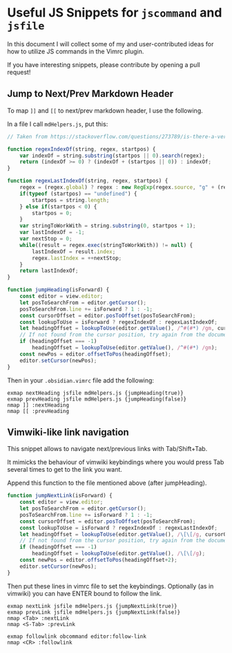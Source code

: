 # Useful JS Snippets for `jscommand` and `jsfile`

In this document I will collect some of my and user-contributed ideas for how to utilize JS commands in the Vimrc plugin.

If you have interesting snippets, please contribute by opening a pull request!


## Jump to Next/Prev Markdown Header

To map `]]` and `[[` to next/prev markdown header, I use the following.

In a file I call `mdHelpers.js`, put this:

```js
// Taken from https://stackoverflow.com/questions/273789/is-there-a-version-of-javascripts-string-indexof-that-allows-for-regular-expr

function regexIndexOf(string, regex, startpos) {
    var indexOf = string.substring(startpos || 0).search(regex);
    return (indexOf >= 0) ? (indexOf + (startpos || 0)) : indexOf;
}

function regexLastIndexOf(string, regex, startpos) {
    regex = (regex.global) ? regex : new RegExp(regex.source, "g" + (regex.ignoreCase ? "i" : "") + (regex.multiLine ? "m" : ""));
    if(typeof (startpos) == "undefined") {
        startpos = string.length;
    } else if(startpos < 0) {
        startpos = 0;
    }
    var stringToWorkWith = string.substring(0, startpos + 1);
    var lastIndexOf = -1;
    var nextStop = 0;
    while((result = regex.exec(stringToWorkWith)) != null) {
        lastIndexOf = result.index;
        regex.lastIndex = ++nextStop;
    }
    return lastIndexOf;
}

function jumpHeading(isForward) {
	const editor = view.editor;
	let posToSearchFrom = editor.getCursor();
	posToSearchFrom.line += isForward ? 1 : -1;
	const cursorOffset = editor.posToOffset(posToSearchFrom);
	const lookupToUse = isForward ? regexIndexOf : regexLastIndexOf;
	let headingOffset = lookupToUse(editor.getValue(), /^#(#*) /gm, cursorOffset);
	// If not found from the cursor position, try again from the document beginning (or reverse beginning)
	if (headingOffset === -1)
		headingOffset = lookupToUse(editor.getValue(), /^#(#*) /gm);
	const newPos = editor.offsetToPos(headingOffset);
	editor.setCursor(newPos);
}
```

Then in your `.obsidian.vimrc` file add the following:

```
exmap nextHeading jsfile mdHelpers.js {jumpHeading(true)}
exmap prevHeading jsfile mdHelpers.js {jumpHeading(false)}
nmap ]] :nextHeading
nmap [[ :prevHeading
```

## Vimwiki-like link navigation

This snippet allows to navigate next/previous links with Tab/Shift+Tab.

It mimicks the behaviour of vimwiki keybindings where you would press Tab several times to get to the link you want.

Append this function to the file mentioned above (after jumpHeading).

```js
function jumpNextLink(isForward) {
	const editor = view.editor;
	let posToSearchFrom = editor.getCursor();
	posToSearchFrom.line += isForward ? 1 : -1;
	const cursorOffset = editor.posToOffset(posToSearchFrom);
	const lookupToUse = isForward ? regexIndexOf : regexLastIndexOf;
	let headingOffset = lookupToUse(editor.getValue(), /\[\[/g, cursorOffset);
	// If not found from the cursor position, try again from the document beginning (or reverse beginning)
	if (headingOffset === -1)
		headingOffset = lookupToUse(editor.getValue(), /\[\[/g);
	const newPos = editor.offsetToPos(headingOffset+2);
	editor.setCursor(newPos);
}
```

Then put these lines in vimrc file to set the keybindings. Optionally (as in vimwiki) you can have ENTER bound to follow the link.

```
exmap nextLink jsfile mdHelpers.js {jumpNextLink(true)}
exmap prevLink jsfile mdHelpers.js {jumpNextLink(false)}
nmap <Tab> :nextLink
nmap <S-Tab> :prevLink

exmap followlink obcommand editor:follow-link
nmap <CR> :followlink
```
